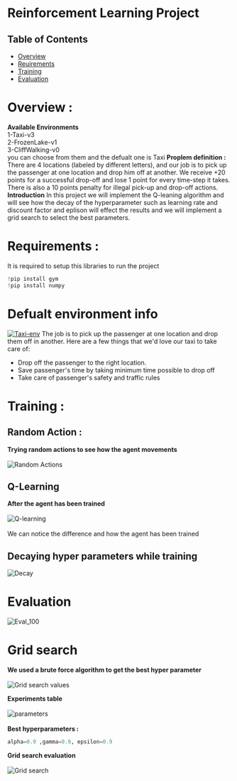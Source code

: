 # Reinforcement Learning Project
## Table of Contents
- [Overview](#Overview)
- [Reuirements](#Requirements)
- [Training](#Training)
- [Evaluation](#Evaluation)

# Overview :
**Available Environments**<br>
	1-Taxi-v3<br>
	2-FrozenLake-v1<br>
	3-CliffWalking-v0<br>
you can choose from them and the defualt one is Taxi
**Proplem definition :**
There are 4 locations (labeled by different letters), and our job is to pick up
the passenger at one location and drop him off at another. We receive +20
points for a successful drop-off and lose 1 point for every time-step it
takes. There is also a 10 points penalty for illegal pick-up and drop-off
actions.
**Introduction**
In this project we will implement the Q-leaning algorithm and will see how the decay of the hyperparameter such as learning rate and discount factor and eplison will effect the results and we will implement a grid search to select the best parameters.

# Requirements :
It is required to setup this libraries to run the project
```python
!pip install gym
!pip install numpy
```
# Defualt environment info
[![Taxi-env](https://storage.googleapis.com/lds-media/images/Reinforcement_Learning_Taxi_Env.width-1200.png "Taxi-env")](https://storage.googleapis.com/lds-media/images/Reinforcement_Learning_Taxi_Env.width-1200.png "Taxi-env")
The job is to pick up the passenger at one location and drop them off in another. Here are a few things that we'd love our taxi to take care of:
- Drop off the passenger to the right location.
- Save passenger's time by taking minimum time possible to drop off
- Take care of passenger's safety and traffic rules

# Training :
## Random Action :
**Trying random actions to see how the agent movements**<br><br>
![Random Actions](https://drive.google.com/uc?export=view&id=17n6oBPFjce-AjRYUR9NDVb39VYSB3LP4)
## Q-Learning 
**After the agent has been trained**<br><br>
![Q-learning](https://drive.google.com/uc?export=view&id=1UDjqQLfPtllelNdZkTptLZKHuXoG3AOD)<br><br>
We can notice the difference and how the agent has been trained
## Decaying hyper parameters while training

![Decay](https://drive.google.com/uc?export=view&id=1U6W79ftVPSUZ_Wcv762UP_p3dXmNc4fr)
# Evaluation 
![Eval_100](https://drive.google.com/uc?export=view&id=1BAmzOSUVoL148BMOrDsRpKCP5jkn0RCN)
# Grid search 
**We used a brute force algorithm to get the best hyper parameter**<br><br>
![Grid search values](https://drive.google.com/uc?export=view&id=1rS39uEeHeYdOn5SXAYKhAkGykmt9dkSX)

**Experiments table**<br><br>
![parameters](https://drive.google.com/uc?export=view&id=1vXLt7JjRLveEa8oHBtU6jzd9GUvSiPft)<br><br>
**Best hyperparameters :**
```python
alpha=0.9 ,gamma=0.9, epsilon=0.9
```

**Grid search evaluation**<br><br>
![Grid search](https://drive.google.com/uc?export=view&id=1KbCs0L-71cGMLk5-6TaMnYl1QbJtH5fp)

